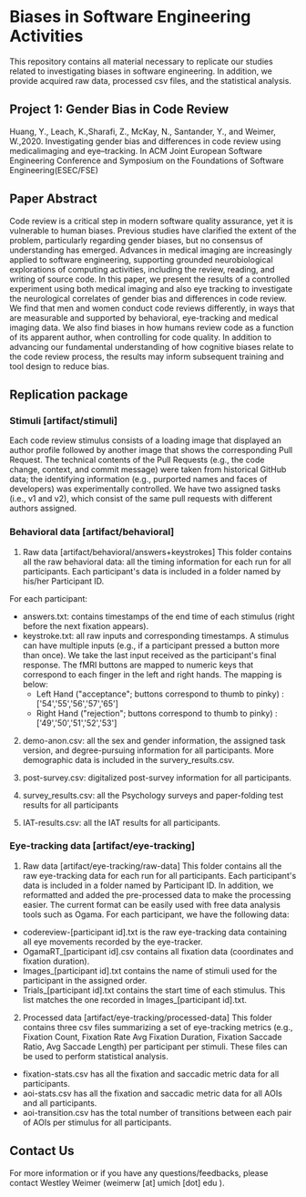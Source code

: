 # Biases in Software Engineering Activities
This repository contains all material necessary to replicate our studies related to investigating biases in software engineering. In addition, we provide acquired raw data, processed csv files, and the statistical analysis.

## Project 1: Gender Bias in Code Review
Huang, Y., Leach, K.,Sharafi, Z., McKay, N., Santander, Y., and Weimer, W.,2020.  Investigating gender bias and differences in code review using medicalimaging and eye–tracking. In ACM Joint European Software Engineering Conference and Symposium on the Foundations of Software Engineering(ESEC/FSE)

## Paper Abstract
Code review is a critical step in modern software quality assurance, yet it is vulnerable to human biases. Previous studies have clarified the extent of the problem, particularly regarding gender biases, but no consensus of understanding has emerged. Advances in medical imaging are increasingly applied to software engineering, supporting grounded neurobiological explorations of computing activities, including the review, reading, and writing of source code.
In this paper, we present the results of a controlled experiment using both medical imaging and also eye tracking to investigate the neurological correlates of gender bias and differences in code review. We find that men and women conduct code reviews differently, in ways that are measurable and supported by behavioral, eye-tracking and medical imaging data. 
We also find biases in how humans review code as a function of its apparent author, when controlling for code quality. In addition to advancing our fundamental understanding of how cognitive biases relate to the code review process, the results may inform subsequent training and tool design to reduce bias. 

## Replication package
### Stimuli [artifact/stimuli]
Each code review stimulus consists of a loading image that displayed an author profile followed by another image that shows the 
corresponding Pull Request. 
The technical contents of the Pull Requests (e.g., the code change, context, and commit message) were taken from historical GitHub data; the
identifying information (e.g., purported names and faces of developers) was experimentally controlled. 
We have two assigned tasks (i.e., v1 and v2), which consist of the same pull requests with different authors assigned.

### Behavioral data [artifact/behavioral]
1. Raw data [artifact/behavioral/answers+keystrokes]
This folder contains all the raw behavioral data: all the timing information for each run for all participants.
Each participant's data is included in a folder named by his/her Participant ID.

For each participant:
+ answers.txt: contains timestamps of the end time of each stimulus (right before the next fixation appears).
+ keystroke.txt: all raw inputs and corresponding timestamps. A stimulus can have multiple inputs (e.g., if a participant pressed a button more than once). We take the last input received
  as the participant's final response. The fMRI buttons are mapped to numeric keys that correspond to each finger in the left and right hands.  The mapping is below:
  + Left Hand ("acceptance"; buttons correspond to thumb to pinky) : ['54','55','56','57','65']
  + Right Hand ("rejection"; buttons correspond to thumb to pinky) : ['49','50','51','52','53']

2. demo-anon.csv: all the sex and gender information, the assigned task version, and degree-pursuing information for all participants. 
More demographic data is included in the survery_results.csv.

3. post-survey.csv: digitalized post-survey information for all participants.

4. survey_results.csv: all the Psychology surveys and paper-folding test results for all participants

5. IAT-results.csv: all the IAT results for all participants.

### Eye-tracking data [artifact/eye-tracking]
1. Raw data [artifact/eye-tracking/raw-data]
This folder contains all the raw eye-tracking data for each run for all participants. Each participant's data is included in a folder named by Participant ID.
In addition, we reformatted and added the pre-processed data to make the processing easier. The current format can be easily used with free data analysis tools such as Ogama.
For each participant, we have the following data:
  + codereview-[participant id].txt is the raw eye-tracking data containing all eye movements recorded by the eye-tracker.
  + OgamaRT_[participant id].csv contains all fixation data (coordinates and fixation duration).
  + Images_[participant id].txt contains the name of stimuli used for the participant in the assigned order.
  + Trials_[participant id].txt contains the start time of each stimulus. This list matches the one recorded in Images_[participant id].txt.

2. Processed data [artifact/eye-tracking/processed-data]
This folder contains three csv files summarizing a set of eye-tracking metrics (e.g., Fixation Count, Fixation Rate	Avg Fixation Duration,
Fixation Saccade Ratio,	Avg Saccade Length) per participant per stimuli. These files can be used to perform statistical analysis.
  + fixation-stats.csv has all the fixation and saccadic metric data for all participants.
  + aoi-stats.csv has all the fixation and saccadic metric data for all AOIs and all participants.
  + aoi-transition.csv has the total number of transitions between each pair of AOIs per stimulus for all participants.


## Contact Us
For more information or if you have any questions/feedbacks, please contact Westley Weimer (weimerw [at] umich [dot] edu ).
